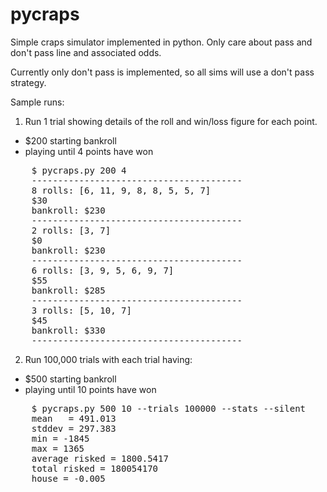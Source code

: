 pycraps
=======

Simple craps simulator implemented in python. Only care about pass and don't pass line and associated odds.

Currently only don't pass is implemented, so all sims will use a don't pass strategy.

Sample runs:

1. Run 1 trial showing details of the roll and win/loss figure for each point.
 * $200 starting bankroll
 * playing until 4 points have won
<pre>
    $ pycraps.py 200 4
    ----------------------------------------
    8 rolls: [6, 11, 9, 8, 8, 5, 5, 7]
    $30
    bankroll: $230
    ----------------------------------------
    2 rolls: [3, 7]
    $0
    bankroll: $230
    ----------------------------------------
    6 rolls: [3, 9, 5, 6, 9, 7]
    $55
    bankroll: $285
    ----------------------------------------
    3 rolls: [5, 10, 7]
    $45
    bankroll: $330
    ----------------------------------------
</pre>

2. Run 100,000 trials with each trial having:
 * $500 starting bankroll
 * playing until 10 points have won
<pre>
    $ pycraps.py 500 10 --trials 100000 --stats --silent
    mean   = 491.013
    stddev = 297.383
    min = -1845
    max = 1365
    average risked = 1800.5417
    total risked = 180054170
    house = -0.005
</pre>